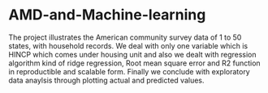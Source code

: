 # AMD-and-Machine-learning
The project illustrates the American community survey data of 1 to 50 states, with household records. We deal with only one variable which is HINCP which comes under housing unit and also we dealt with regression algorithm kind of ridge regression, Root mean square error and R2 function in reproductible and scalable form. Finally we conclude with exploratory data anaylsis through plotting actual and predicted values.
